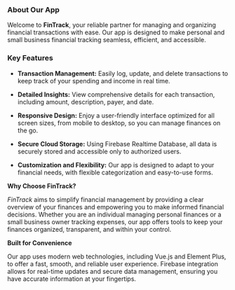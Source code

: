 ### About Our App
Welcome to **FinTrack**, your reliable partner for managing and organizing financial transactions with ease. Our app is designed to make personal and small business financial tracking seamless, efficient, and accessible.

### Key Features
- **Transaction Management:** Easily log, update, and delete transactions to keep track of your spending and income in real time.

- **Detailed Insights:** View comprehensive details for each transaction, including amount, description, payer, and date.

- **Responsive Design:** Enjoy a user-friendly interface optimized for all screen sizes, from mobile to desktop, so you can manage finances on the go.

- **Secure Cloud Storage:** Using Firebase Realtime Database, all data is securely stored and accessible only to authorized users.

- **Customization and Flexibility:** Our app is designed to adapt to your financial needs, with flexible categorization and easy-to-use forms.


**Why Choose FinTrack?**

*FinTrack* aims to simplify financial management by providing a clear overview of your finances and empowering you to make informed financial decisions. Whether you are an individual managing personal finances or a small business owner tracking expenses, our app offers tools to keep your finances organized, transparent, and within your control.

**Built for Convenience**

Our app uses modern web technologies, including Vue.js and Element Plus, to offer a fast, smooth, and reliable user experience. Firebase integration allows for real-time updates and secure data management, ensuring you have accurate information at your fingertips.